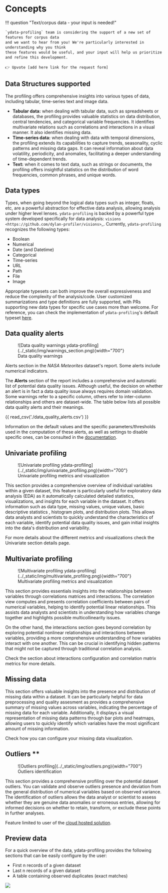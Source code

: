 # Concepts

!!! question "Text/corpus data - your input is needed!"

    `ydata-profiling` team is considering the support of a new set of features for corpus data
    and we want to hear from you! We're particularly interested in understanding why you think
    these features would be useful, and your input will help us prioritize and refine this development.

    👉 Upvote [add here link for the request form]

## Data Structures supported

The profiling offers comprehensive insights into various types of data, including tabular, time-series text and image data. 

- **Tabular data:** when dealing with tabular data, such as spreadsheets or databases, the profiling provides valuable statistics on data distribution, central tendencies, and categorical variable frequencies.
It identifies multivariate relations such as correlations and interactions in a visual manner. It also identifies missing data.  
- **Time-series data:** when dealing with data with temporal dimensions, the profiling extends its capabilities to capture trends, seasonality, cyclic patterns and missing data gaps. 
It can reveal information about data volatility, periodicity, and anomalies, facilitating a deeper understanding of time-dependent trends.
- **Text:**  when it comes to text data, such as strings or documents, the profiling offers insightful statistics on the distribution of word frequencies, common phrases, and unique words. 

## Data types
Types, when going beyond the logical data types such as integer, floats, etc,  are a powerful abstraction for effective data analysis, allowing analysis under higher level lenses. ``ydata-profiling`` is backed by a powerful type system developed specifically for data analysis: `visions <https://github.com/dylan-profiler/visions>`_. Currently, ``ydata-profiling`` recognizes the following types:

- Boolean
- Numerical
- Date (and Datetime)
- Categorical
- Time-series
- URL
- Path
- File
- Image

Appropriate typesets can both improve the overall expressiveness and reduce the complexity of the analysis/code. 
User customized summarizations and type definitions are fully supported, with PRs supporting new data types
for specific use cases more than welcome. For reference, you can check the implementation of ``ydata-profiling``'s
default typeset [here](https://github.com/ydataai/ydata-profiling/blob/develop/src/data_analyser/model/typeset.py).

## Data quality alerts
<figure markdown>     
   ![Data quality warnings ydata-profiling](../_static/img/warnings_section.png){width="700"}
   <figcaption>Data quality warnings</figcaption>
</figure>

Alerts section in the *NASA Meteorites* dataset's report. Some alerts include numerical indicators. 

The **Alerts** section of the report includes a comprehensive and automatic list of potential data quality issues. Although useful, the decision on whether an alert is in fact a data quality issue always requires domain validation. Some warnings refer to a specific column, others refer to inter-column relationships and others are dataset-wide. The table below lists all possible data quality alerts and their meanings.

{{ read_csv('./data_quality_alerts.csv') }}

Information on the default values and the specific parameters/thresholds used in the computation of these alerts, 
as well as settings to disable specific ones, can be consulted in the [documentation](../advanced_settings/available_settings.md).

## Univariate profiling                                

<figure markdown>     
   ![Univariate profiling ydata-profiling](../_static/img/univariate_profiling.png){width="700"}
   <figcaption>Univariate profiling metrics and visualization</figcaption>
</figure>

This section provides a comprehensive overview of individual variables within a given dataset, this feature is particularly useful for exploratory data analysis (EDA)
as it automatically calculated detailed statistics, visualizations, and insights for each variable in the dataset. It offers information such as data type, missing values, unique values, basic descriptive statistics
, histogram plots, and distribution plots. This allows data analysts and scientists to quickly understand the characteristics of each variable, identify potential data quality issues, and gain initial insights into the data's distribution and variability. 

For more details about the different metrics and visualizations check the Univariate section details page. 

## Multivariate profiling

<figure markdown>     
   ![Multivariate profiling ydata-profiling](../_static/img/multivariate_profiling.png){width="700"}
   <figcaption>Multivariate profiling metrics and visualization</figcaption>
</figure>

This section provides essentials insights into the relationships between variables through correlations matrices and interactions. 
The correlation view computes and presents correlation coefficients between pairs of numerical variables, helping to identify potential linear relationships.
This assists data analysts and scientists in understanding how variables change together and highlights possible multicollinearity issues.

On the other hand, the interactions section goes beyond correlation by exploring potential nonlinear relationships and interactions between variables, providing a more comprehensive understanding of how variables interact with one another. 
This can be crucial in identifying hidden patterns that might not be captured through traditional correlation analysis.

Check the section about interactions configuration and correlation matrix metrics for more details.  

## Missing data

This section offers valuable insights into the presence and distribution of missing data within a dataset. It can be particularly helpful for data preprocessing and quality assesment as
provides a comprehensive summary of missing values across variables, indicating the percentage of missing data for each variable. Additionally, it displays a visual representation of missing data patterns through bar plots and heatmaps, 
allowing users to quickly identify which variables have the most significant amount of missing information.

Check how you can configure your missing data visualization. 
                
## Outliers **

<figure markdown>     
   ![Outliers profiling](../_static/img/outliers.png){width="700"}
   <figcaption>Outliers identification</figcaption>
</figure>

This section provides a comprehensive profiling over the potential dataset outliers. You can validate and observe outliers presence and deviation from the general distribution of numerical variables
based on observed variance. 
The identification of outliers allows the data analyst or scientist to assess whether they are genuine data anomalies or erroneous entries, allowing for informed decisions on whether to retain, transform, or exclude these points in further analyses.

Feature limited to user of the [cloud hosted solution](http://ydata.ai/register?utm_source=ydata-profiling&utm_medium=documentation&utm_campaign=YData%20Fabric%20Community).

## Preview data 
For a quick overview of the data, ydata-profiling provides the following sections that can be easily configure by the user:
- First n records of a given dataset
- Last n records of a given dataset
- A table containing observed duplicates (exact matches)

<img referrerpolicy="no-referrer-when-downgrade" src="https://static.scarf.sh/a.png?x-pxid=baa0e45f-0c03-4190-9646-9d8ea2640ba2" />